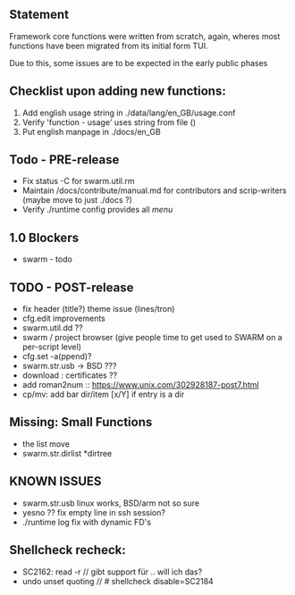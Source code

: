 Statement
---------
Framework core functions were written from scratch, again,
wheres most functions have been migrated from its initial form TUI.

Due to this, some issues are to be expected in the early public phases


Checklist upon adding new functions:
------------------------------------
1. Add english usage string in ./data/lang/en_GB/usage.conf
2. Verify 'function - usage' uses string from file ()
3. Put english manpage in ./docs/en_GB


Todo - PRE-release
------------------
* Fix status -C for swarm.util.rm
* Maintain /docs/contribute/manual.md for contributors and scrip-writers (maybe move to just ./docs ?)
* Verify ./runtime config provides all _menu_


1.0 Blockers
----------------------
* swarm - todo


TODO - POST-release
-------------------
* fix header (title?) theme issue (lines/tron)
* cfg.edit improvements
* swarm.util.dd ??
* swarm / project browser (give people time to get used to SWARM on a per-script level)
* cfg.set -a(ppend)?
* swarm.str.usb -> BSD ???
* download : certificates ??
* add roman2num :: https://www.unix.com/302928187-post7.html
* cp/mv: add bar dir/item [x/Y] if entry is a dir


Missing: Small Functions
----------------------
* the list move
* swarm.str.dirlist *dirtree


KNOWN ISSUES
------------
* swarm.str.usb			linux works, BSD/arm not so sure
* yesno ??			fix empty line in ssh session?
* ./runtime log			fix with dynamic FD's


Shellcheck recheck:
-------------------
* SC2162: read -r // gibt support für \.. will ich das?
* undo unset quoting // # shellcheck disable=SC2184
